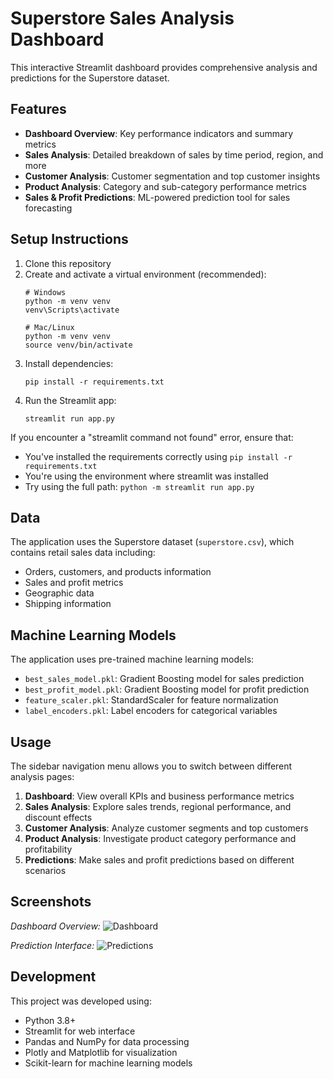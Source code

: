 # Superstore Sales Analysis Dashboard

This interactive Streamlit dashboard provides comprehensive analysis and predictions for the Superstore dataset.

## Features

- **Dashboard Overview**: Key performance indicators and summary metrics
- **Sales Analysis**: Detailed breakdown of sales by time period, region, and more
- **Customer Analysis**: Customer segmentation and top customer insights
- **Product Analysis**: Category and sub-category performance metrics
- **Sales & Profit Predictions**: ML-powered prediction tool for sales forecasting

## Setup Instructions

1. Clone this repository
2. Create and activate a virtual environment (recommended):
   ```
   # Windows
   python -m venv venv
   venv\Scripts\activate

   # Mac/Linux
   python -m venv venv
   source venv/bin/activate
   ```
3. Install dependencies:
   ```
   pip install -r requirements.txt
   ```
4. Run the Streamlit app:
   ```
   streamlit run app.py
   ```
   
If you encounter a "streamlit command not found" error, ensure that:
- You've installed the requirements correctly using `pip install -r requirements.txt`
- You're using the environment where streamlit was installed
- Try using the full path: `python -m streamlit run app.py`

## Data

The application uses the Superstore dataset (`superstore.csv`), which contains retail sales data including:
- Orders, customers, and products information
- Sales and profit metrics
- Geographic data
- Shipping information

## Machine Learning Models

The application uses pre-trained machine learning models:
- `best_sales_model.pkl`: Gradient Boosting model for sales prediction
- `best_profit_model.pkl`: Gradient Boosting model for profit prediction
- `feature_scaler.pkl`: StandardScaler for feature normalization
- `label_encoders.pkl`: Label encoders for categorical variables

## Usage

The sidebar navigation menu allows you to switch between different analysis pages:

1. **Dashboard**: View overall KPIs and business performance metrics
2. **Sales Analysis**: Explore sales trends, regional performance, and discount effects
3. **Customer Analysis**: Analyze customer segments and top customers
4. **Product Analysis**: Investigate product category performance and profitability
5. **Predictions**: Make sales and profit predictions based on different scenarios

## Screenshots

*Dashboard Overview:*
![Dashboard](https://via.placeholder.com/800x400?text=Dashboard+Screenshot)

*Prediction Interface:*
![Predictions](https://via.placeholder.com/800x400?text=Predictions+Screenshot)

## Development

This project was developed using:
- Python 3.8+
- Streamlit for web interface
- Pandas and NumPy for data processing
- Plotly and Matplotlib for visualization
- Scikit-learn for machine learning models 